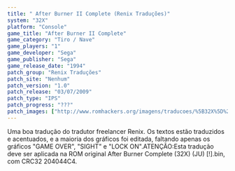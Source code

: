 ```yaml
---
title: " After Burner II Complete (Renix Traduções)"
system: "32X"
platform: "Console"
game_title: "After Burner II Complete"
game_category: "Tiro / Nave"
game_players: "1"
game_developer: "Sega"
game_publisher: "Sega"
game_release_date: "1994"
patch_group: "Renix Traduções"
patch_site: "Nenhum"
patch_version: "1.0"
patch_release: "03/07/2009"
patch_type: "IPS"
patch_progress: "???"
patch_images: ["http://www.romhackers.org/imagens/traducoes/%5B32X%5D%20After%20Burner%20II%20Complete%20-%20Renix%20-%201.png","http://www.romhackers.org/imagens/traducoes/%5B32X%5D%20After%20Burner%20II%20Complete%20-%20Renix%20-%202.png","http://www.romhackers.org/imagens/traducoes/%5B32X%5D%20After%20Burner%20II%20Complete%20-%20Renix%20-%203.png"]
---
```

Uma boa tradução do tradutor freelancer Renix. Os textos estão traduzidos e acentuados, e a maioria dos gráficos foi editada, faltando apenas os gráficos "GAME OVER", "SIGHT" e "LOCK ON".ATENÇÃO:Esta tradução deve ser aplicada na ROM original After Burner Complete (32X) (JU) [!].bin, com CRC32 204044C4.